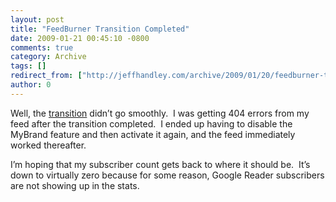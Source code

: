 ```yaml
---
layout: post
title: "FeedBurner Transition Completed"
date: 2009-01-21 00:45:10 -0800
comments: true
category: Archive
tags: []
redirect_from: ["http://jeffhandley.com/archive/2009/01/20/feedburner-transition-completed.aspx"].aspx
author: 0
---
```

<!-- more -->
<p>Well, the <a href="http://blog.jeffhandley.com/archive/2009/01/19/feedburner-transition.aspx" target="_blank">transition</a> didn’t go smoothly.  I was getting 404 errors from my feed after the transition completed.  I ended up having to disable the MyBrand feature and then activate it again, and the feed immediately worked thereafter.</p>  <p>I’m hoping that my subscriber count gets back to where it should be.  It’s down to virtually zero because for some reason, Google Reader subscribers are not showing up in the stats.</p>

